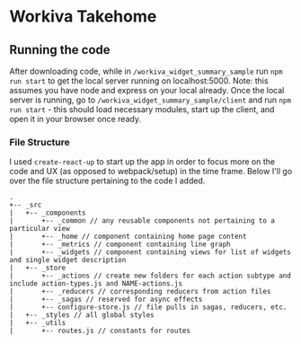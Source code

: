 # Workiva Takehome

## Running the code

After downloading code, while in `/workiva_widget_summary_sample` run `npm run start` to get the local server running on localhost:5000. Note: this assumes you have node and express on your local already. Once the local server is running, go to `/workiva_widget_summary_sample/client` and run `npm run start` - this should load necessary modules, start up the client, and open it in your browser once ready.

### File Structure

I used `create-react-up` to start up the app in order to focus more on the code and UX (as opposed to webpack/setup) in the time frame. Below I'll go over the file structure pertaining to the code I added.

```
.
+-- _src
|   +-- _components
|       +-- _common // any reusable components not pertaining to a particular view
|       +-- _home // component containing home page content
|       +-- _metrics // component containing line graph
|       +-- _widgets // component containing views for list of widgets and single widget description
|   +-- _store
|       +-- _actions // create new folders for each action subtype and include action-types.js and NAME-actions.js
|       +-- _reducers // corresponding reducers from action files
|       +-- _sagas // reserved for async effects
|       +-- configure-store.js // file pulls in sagas, reducers, etc.
|   +-- _styles // all global styles
|   +-- _utils
|       +-- routes.js // constants for routes
```
